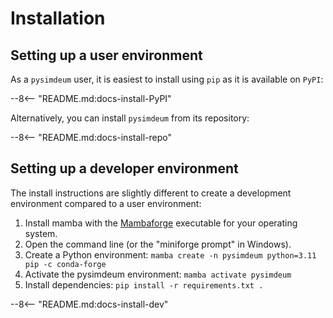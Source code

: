 # Installation

## Setting up a user environment

As a `pysimdeum` user, it is easiest to install using `pip` as it is available on `PyPI`:

--8<-- "README.md:docs-install-PyPI"

Alternatively, you can install `pysimdeum`  from its repository:

--8<-- "README.md:docs-install-repo"


## Setting up a developer environment

The install instructions are slightly different to create a development environment compared to a user environment:

1. Install mamba with the [Mambaforge](https://github.com/conda-forge/miniforge#mambaforge) executable for your operating system.
1. Open the command line (or the "miniforge prompt" in Windows).
1. Create a Python environment: `mamba create -n pysimdeum python=3.11 pip -c conda-forge`
1. Activate the pysimdeum environment: `mamba activate pysimdeum`
1. Install dependencies: `pip install -r requirements.txt .`

--8<-- "README.md:docs-install-dev"